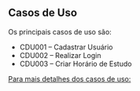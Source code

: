 ## Casos de Uso
Os principais casos de uso são: 
* CDU001 – Cadastrar Usuário 
* CDU002 – Realizar Login 
* CDU003 – Criar Horário de Estudo 

[Para mais detalhes dos casos de uso: ](DetalhesCDU.md)
